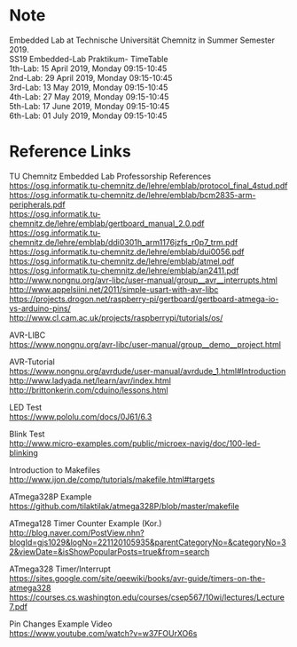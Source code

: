 # Note
Embedded Lab at Technische Universität Chemnitz in Summer Semester 2019. \
SS19 Embedded-Lab Praktikum- TimeTable \
  1th-Lab: 15 April 2019, Monday 09:15-10:45 \
  2nd-Lab: 29 April 2019, Monday 09:15-10:45 \
  3rd-Lab: 13 May 2019, Monday 09:15-10:45 \
  4th-Lab: 27 May 2019, Monday 09:15-10:45 \
  5th-Lab: 17 June 2019, Monday 09:15-10:45 \
  6th-Lab: 01 July 2019, Monday 09:15-10:45

# Reference Links
TU Chemnitz Embedded Lab Professorship References \
https://osg.informatik.tu-chemnitz.de/lehre/emblab/protocol_final_4stud.pdf \
https://osg.informatik.tu-chemnitz.de/lehre/emblab/bcm2835-arm-peripherals.pdf \
https://osg.informatik.tu-chemnitz.de/lehre/emblab/gertboard_manual_2.0.pdf \
https://osg.informatik.tu-chemnitz.de/lehre/emblab/ddi0301h_arm1176jzfs_r0p7_trm.pdf \
https://osg.informatik.tu-chemnitz.de/lehre/emblab/dui0056.pdf \
https://osg.informatik.tu-chemnitz.de/lehre/emblab/atmel.pdf \
https://osg.informatik.tu-chemnitz.de/lehre/emblab/an2411.pdf \
http://www.nongnu.org/avr-libc/user-manual/group__avr__interrupts.html \
http://www.appelsiini.net/2011/simple-usart-with-avr-libc \
https://projects.drogon.net/raspberry-pi/gertboard/gertboard-atmega-io-vs-arduino-pins/ \
http://www.cl.cam.ac.uk/projects/raspberrypi/tutorials/os/

AVR-LIBC \
https://www.nongnu.org/avr-libc/user-manual/group__demo__project.html

AVR-Tutorial \
https://www.nongnu.org/avrdude/user-manual/avrdude_1.html#Introduction \
http://www.ladyada.net/learn/avr/index.html \
http://brittonkerin.com/cduino/lessons.html

LED Test \
https://www.pololu.com/docs/0J61/6.3

Blink Test \
http://www.micro-examples.com/public/microex-navig/doc/100-led-blinking

Introduction to Makefiles \
http://www.ijon.de/comp/tutorials/makefile.html#targets

ATmega328P Example \
https://github.com/tilaktilak/atmega328P/blob/master/makefile

ATmega128 Timer Counter Example (Kor.) \
http://blog.naver.com/PostView.nhn?blogId=gjs1029&logNo=221120105935&parentCategoryNo=&categoryNo=32&viewDate=&isShowPopularPosts=true&from=search

ATmega328 Timer/Interrupt \
https://sites.google.com/site/qeewiki/books/avr-guide/timers-on-the-atmega328 \
https://courses.cs.washington.edu/courses/csep567/10wi/lectures/Lecture7.pdf

Pin Changes Example Video \
https://www.youtube.com/watch?v=w37FOUrXO6s

